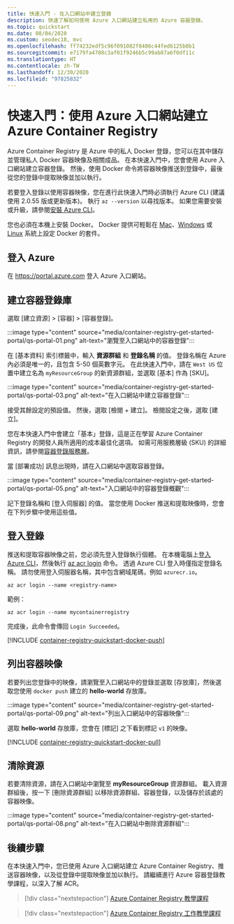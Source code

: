 ```yaml
---
title: 快速入門 - 在入口網站中建立登錄
description: 快速了解如何使用 Azure 入口網站建立私用的 Azure 容器登錄。
ms.topic: quickstart
ms.date: 08/04/2020
ms.custom: seodec18, mvc
ms.openlocfilehash: ff74232edf5c96f091082f8486c44fed6125b0b1
ms.sourcegitcommit: e7179fa4708c3af01f9246b5c99ab87a6f0df11c
ms.translationtype: HT
ms.contentlocale: zh-TW
ms.lasthandoff: 12/30/2020
ms.locfileid: "97825832"
---
```

# <a name="quickstart-create-an-azure-container-registry-using-the-azure-portal"></a>快速入門：使用 Azure 入口網站建立 Azure Container Registry

Azure Container Registry 是 Azure 中的私人 Docker 登錄，您可以在其中儲存並管理私人 Docker 容器映像及相關成品。 在本快速入門中，您會使用 Azure 入口網站建立容器登錄。 然後，使用 Docker 命令將容器映像推送到登錄中，最後從您的登錄中提取映像並加以執行。

若要登入登錄以使用容器映像，您在進行此快速入門時必須執行 Azure CLI (建議使用 2.0.55 版或更新版本)。 執行 `az --version` 以尋找版本。 如果您需要安裝或升級，請參閱[安裝 Azure CLI][azure-cli]。

您也必須在本機上安裝 Docker。 Docker 提供可輕鬆在 [Mac][docker-mac]、[Windows][docker-windows] 或 [Linux][docker-linux] 系統上設定 Docker 的套件。

## <a name="sign-in-to-azure"></a>登入 Azure

在 https://portal.azure.com 登入 Azure 入口網站。

## <a name="create-a-container-registry"></a>建立容器登錄庫

選取 [建立資源] > [容器] > [容器登錄]。

:::image type="content" source="media/container-registry-get-started-portal/qs-portal-01.png" alt-text="瀏覽至入口網站中的容器登錄":::

在 [基本資料] 索引標籤中，輸入 **資源群組** 和 **登錄名稱** 的值。 登錄名稱在 Azure 內必須是唯一的，且包含 5-50 個英數字元。 在此快速入門中，請在 `West US` 位置中建立名為 `myResourceGroup` 的新資源群組，並選取 [基本] 作為 [SKU]。

:::image type="content" source="media/container-registry-get-started-portal/qs-portal-03.png" alt-text="在入口網站中建立容器登錄":::

接受其餘設定的預設值。 然後，選取 [檢閱 + 建立]。 檢閱設定之後，選取 [建立]。

您在本快速入門中會建立「基本」登錄，這是正在學習 Azure Container Registry 的開發人員所適用的成本最佳化選項。 如需可用服務層級 (SKU) 的詳細資訊，請參閱[容器登錄服務層][container-registry-skus]。

當 [部署成功] 訊息出現時，請在入口網站中選取容器登錄。 

:::image type="content" source="media/container-registry-get-started-portal/qs-portal-05.png" alt-text="入口網站中的容器登錄概觀":::

記下登錄名稱和 [登入伺服器] 的值。 當您使用 Docker 推送和提取映像時，您會在下列步驟中使用這些值。

## <a name="log-in-to-registry"></a>登入登錄

推送和提取容器映像之前，您必須先登入登錄執行個體。 在本機電腦上[登入 Azure CLI][get-started-with-azure-cli]，然後執行 [az acr login][az-acr-login] 命令。 透過 Azure CLI 登入時僅指定登錄名稱。 請勿使用登入伺服器名稱，其中包含網域尾碼，例如 `azurecr.io`。

```azurecli
az acr login --name <registry-name>
```

範例：

```azurecli
az acr login --name mycontainerregistry
```

完成後，此命令會傳回 `Login Succeeded`。 

[!INCLUDE [container-registry-quickstart-docker-push](../../includes/container-registry-quickstart-docker-push.md)]

## <a name="list-container-images"></a>列出容器映像

若要列出您登錄中的映像，請瀏覽至入口網站中的登錄並選取 [存放庫]，然後選取您使用 `docker push` 建立的 **hello-world** 存放庫。

:::image type="content" source="media/container-registry-get-started-portal/qs-portal-09.png" alt-text="列出入口網站中的容器映像":::

選取 **hello-world** 存放庫，您會在 [標記] 之下看到標記 `v1` 的映像。

[!INCLUDE [container-registry-quickstart-docker-pull](../../includes/container-registry-quickstart-docker-pull.md)]

## <a name="clean-up-resources"></a>清除資源

若要清除資源，請在入口網站中瀏覽至 **myResourceGroup** 資源群組。 載入資源群組後，按一下 [刪除資源群組] 以移除資源群組、容器登錄，以及儲存於該處的容器映像。

:::image type="content" source="media/container-registry-get-started-portal/qs-portal-08.png" alt-text="在入口網站中刪除資源群組":::


## <a name="next-steps"></a>後續步驟

在本快速入門中，您已使用 Azure 入口網站建立 Azure Container Registry、推送容器映像，以及從登錄中提取映像並加以執行。 請繼續進行 Azure 容器登錄教學課程，以深入了解 ACR。

> [!div class="nextstepaction"]
> [Azure Container Registry 教學課程][container-registry-tutorial-prepare-registry]

> [!div class="nextstepaction"]
> [Azure Container Registry 工作教學課程][container-registry-tutorial-quick-task]

<!-- LINKS - external -->
[docker-linux]: https://docs.docker.com/engine/installation/#supported-platforms
[docker-mac]: https://docs.docker.com/docker-for-mac/
[docker-pull]: https://docs.docker.com/engine/reference/commandline/pull/
[docker-push]: https://docs.docker.com/engine/reference/commandline/push/
[docker-rmi]: https://docs.docker.com/engine/reference/commandline/rmi/
[docker-run]: https://docs.docker.com/engine/reference/commandline/run/
[docker-tag]: https://docs.docker.com/engine/reference/commandline/tag/
[docker-windows]: https://docs.docker.com/docker-for-windows/

<!-- LINKS - internal -->
[container-registry-tutorial-prepare-registry]: container-registry-tutorial-prepare-registry.md
[container-registry-skus]: container-registry-skus.md
[azure-cli]: /cli/azure/install-azure-cli
[get-started-with-azure-cli]: /cli/azure/get-started-with-azure-cli
[az-acr-login]: /cli/azure/acr#az-acr-login
[container-registry-tutorial-quick-task]: container-registry-tutorial-quick-task.md

